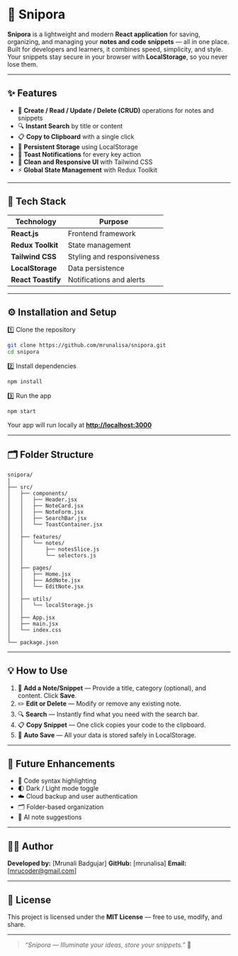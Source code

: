 # 🌌 **Snipora**

**Snipora** is a lightweight and modern **React application** for saving, organizing, and managing your **notes and code snippets** — all in one place.
Built for developers and learners, it combines speed, simplicity, and style.
Your snippets stay secure in your browser with **LocalStorage**, so you never lose them.

---

## ✨ **Features**

* 🧾 **Create / Read / Update / Delete (CRUD)** operations for notes and snippets
* 🔍 **Instant Search** by title or content
* 📋 **Copy to Clipboard** with a single click
* 💾 **Persistent Storage** using LocalStorage
* 🔔 **Toast Notifications** for every key action
* 🌈 **Clean and Responsive UI** with Tailwind CSS
* ⚡ **Global State Management** with Redux Toolkit

---

## 🧰 **Tech Stack**

| Technology           | Purpose                    |
| -------------------- | -------------------------- |
| **React.js**         | Frontend framework         |
| **Redux Toolkit**    | State management           |
| **Tailwind CSS**     | Styling and responsiveness |
| **LocalStorage** | Data persistence           |
| **React Toastify**   | Notifications and alerts   |

---

## ⚙️ **Installation and Setup**

1️⃣ Clone the repository

```bash
git clone https://github.com/mrunalisa/snipora.git
cd snipora
```

2️⃣ Install dependencies

```bash
npm install
```

3️⃣ Run the app

```bash
npm start
```

Your app will run locally at **[http://localhost:3000](http://localhost:3000)**

---

## 🗂️ **Folder Structure**

```
snipora/
│
├── src/
│   ├── components/
│   │   ├── Header.jsx
│   │   ├── NoteCard.jsx
│   │   ├── NoteForm.jsx
│   │   ├── SearchBar.jsx
│   │   └── ToastContainer.jsx
│   │
│   ├── features/
│   │   └── notes/
│   │       ├── notesSlice.js
│   │       └── selectors.js
│   │
│   ├── pages/
│   │   ├── Home.jsx
│   │   ├── AddNote.jsx
│   │   └── EditNote.jsx
│   │
│   ├── utils/
│   │   └── localStorage.js
│   │
│   ├── App.jsx
│   ├── main.jsx
│   └── index.css
│
└── package.json
```

---

## 💡 **How to Use**

1. 📝 **Add a Note/Snippet** — Provide a title, category (optional), and content. Click **Save**.
2. ✏️ **Edit or Delete** — Modify or remove any existing note.
3. 🔍 **Search** — Instantly find what you need with the search bar.
4. 📋 **Copy Snippet** — One click copies your code to the clipboard.
5. 💾 **Auto Save** — All your data is stored safely in LocalStorage.

---

## 🌠 **Future Enhancements**

* 🧩 Code syntax highlighting
* 🌓 Dark / Light mode toggle
* ☁️ Cloud backup and user authentication
* 🗂️ Folder-based organization
* 🤖 AI note suggestions

---

## 🧑‍💻 **Author**

**Developed by:** [Mrunali Badgujar]
**GitHub:** [mrunalisa]
**Email:** [[mrucoder@gmail.com](mailto:mrucoder@gmail.com)]

---

## 📜 **License**

This project is licensed under the **MIT License** — free to use, modify, and share.

---

> *“Snipora — Illuminate your ideas, store your snippets.”* 🌌
